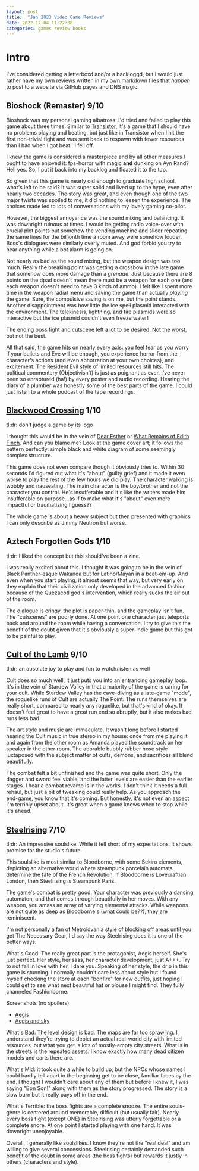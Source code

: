 ```yaml
---
layout: post
title:  "Jan 2023 Video Game Reviews"
date: 2022-12-04 11:22:08
categories: games review books
---
```


# Intro

I've considered getting a letterboxd and/or a backloggd, but I would just rather have my own reviews written in my own markdown files that *happen* to post to a website via GitHub pages and DNS magic.

## Bioshock (Remaster) 9/10

Bioshock was my personal gaming albatross: I'd tried and failed to play this game about three times. Similar to [Transistor](https://en.wikipedia.org/wiki/Transistor_(video_game)), it's a game that I should have no problems playing and beating, but just like in Transistor when I hit the first non-trivial fight and was sent back to respawn with fewer resources than I had when I got beat...I fell off.

I knew the game is considered a masterpiece and by all other measures I ought to have enjoyed it: fps-horror with magic **and** dunking on Ayn Rand? Hell yes. So, I put it back into my backlog and floated it to the top.

So given that this game is nearly old enough to graduate high school, what's left to be said? It was super solid and lived up to the hype, even after nearly two decades. The story was great, and even though one of the two major twists was spoiled to me, it did nothing to lessen the experience. The choices made led to lots of conversations with my lovely gaming co-pilot.

However, the biggest annoyance was the sound mixing and balancing. It was downright ruinous at times. I would be getting radio voice-over with crucial plot points but somehow the vending machine and slicer repeating the same lines for the billionth time a room away were somehow louder. Boss's dialogues were similarly overly muted. And god forbid you try to hear anything while a bot alarm is going on.

Not nearly as bad as the sound mixing, but the weapon design was too much. Really the breaking point was getting a crossbow in the late game that somehow does more damage than a *grenade*. Just because there are 8 points on the dpad doesn't mean there must be a weapon for each one (and each weapon doesn't need to have 3 kinds of ammo). I felt like I spent more time in the weapon radial menu and saving the game than actually *playing* the game. Sure, the compulsive saving is on me, but the point stands. Another disappointment was how little the ice ~~spell~~ plasmid interacted with the environment. The telekinesis, lightning, and fire plasmids were so interactive but the ice plasmid couldn't even freeze water!

The ending boss fight and cutscene left a lot to be desired. Not the worst, but not the best.

All that said, the game hits on nearly every axis: you feel fear as you worry if your bullets and Eve will be enough, you experience horror from the character's actions (and even abhorration at your own choices), and excitement. The Resident Evil style of limited resources still hits. The political commentary (Objectivisn't) is just as poignant as ever. I've never been so enraptured (ha!) by every poster and audio recording. Hearing the diary of a plumber was honestly some of the best parts of the game. I could just listen to a whole podcast of the tape recordings.

## [Blackwood Crossing](https://en.wikipedia.org/wiki/Blackwood_Crossing) 1/10

tl;dr: don't judge a game by its logo

I thought this would be in the vein of [Dear Esther](https://en.wikipedia.org/wiki/Dear_Esther) or [What Remains of Edith Finch](https://en.wikipedia.org/wiki/What_Remains_of_Edith_Finch). And can you blame me? Look at the game cover art; it follows the pattern perfectly: simple black and white diagram of some seemingly complex structure.

This game does not even compare though it obviously tries to. Within 30 seconds I'd figured out what it's "about" (guilty grief) and it made it even worse to play the rest of the few hours we did play. The character walking is wobbly and nauseating. The main character is the boy/brother and not the character you control. He's insufferable and it's like the writers made him insufferable on purpose...as if to make what it's "about" even more impactful or traumatizing I guess??

The whole game is about a heavy subject but then presented with graphics I can only describe as Jimmy Neutron but worse. 

## Aztech Forgotten Gods 1/10

tl;dr: I liked the concept but this should've been a zine.

I was really excited about this. I thought it was going to be in the vein of Black Panther-esque Wakanda but for Latino/Mayan in a beat-em-up. And even when you start playing, it almost seems that way, but very early on they explain that their civilization only developed in the advanced fashion because of the Quezacotl god's intervention, which really sucks the air out of the room.

The dialogue is cringy, the plot is paper-thin, and the gameplay isn't fun. The "cutscenes" are poorly done. At one point one character just teleports back and around the room while having a conversation. I try to give this the benefit of the doubt given that it's obviously a super-indie game but this got to be painful to play.

## [Cult of the Lamb](https://en.wikipedia.org/wiki/Cult_of_the_Lamb) 9/10

tl;dr: an absolute joy to play and fun to watch/listen as well

Cult does so much well, it just puts you into an entrancing gameplay loop. It's in the vein of Stardew Valley in that a majority of the game is caring for your cult. While Stardew Valley has the cave-diving as a late-game "mode", the roguelike runs of Cult are actually The Point. The runs themselves are really short, compared to nearly any roguelike, but that's kind of okay. It doesn't feel great to have a great run end so abruptly, but it also makes bad runs less bad.

The art style and music are immaculate. It wasn't long before I started hearing the Cult music in true stereo in my house: once from me playing it and again from the other room as Amanda played the soundtrack on her speaker in the other room. The adorable bubbly rubber hose style juxtaposed with the subject matter of cults, demons, and sacrifices all blend beautifully.

The combat felt a bit unfinished and the game was quite short. Only the dagger and sword feel viable, and the latter levels are easier than the earlier stages. I hear a combat revamp is in the works. I don't think it needs a full rehaul, but just a bit of tweaking could really help. As you approach the end-game, you know that it's coming. But honestly, it's not even an aspect I'm terribly upset about. It's great when a game knows when to stop while it's ahead.

## [Steelrising](https://en.wikipedia.org/wiki/Steelrising) 7/10

tl;dr: An impressive soulslike. While it fell short of my expectations, it shows promise for the studio's future.

This soulslike is most similar to Bloodborne, with some Sekiro elements, depicting an alternative world where steampunk porcelain automats determine the fate of the French Revolution. If Bloodborne is Lovecraftian London, then Steelrising is Steampunk Paris.

The game's combat is pretty good. Your character was previously a dancing automaton, and that comes through beautifully in her moves. With any weapon, you amass an array of varying elemental attacks. While weapons are not quite as deep as Bloodborne's (what could be??), they are reminiscent.

I'm not personally a fan of Metroidvania style of blocking off areas until you get The Necessary Gear, I'd say the way Steelrising does it is one of the better ways.

What's Good: The really great part is the protagonist, Aegis herself. She's just perfect. Her style, her sass, her character development; just A+++. Try to not fall in love with her, I dare you. Speaking of her style, the drip in this game is stunning. I normally couldn't care less about style but I found myself checking the store at each "bonfire" for new outfits, just hoping I could get to see what next beautiful hat or blouse I might find. They fully channeled Fashionborne.

Screenshots (no spoilers)
- [Aegis](https://twitter.com/val_baca/status/1608898731205865475)
- [Aegis and sky](https://twitter.com/val_baca/status/1608898409582456833)

What's Bad: The level design is bad. The maps are far too sprawling. I understand they're trying to depict an actual real-world city with limited resources, but what you get is lots of mostly-empty city streets. What is in the streets is the repeated assets. I know exactly how many dead citizen models and carts there are. 
 
What's Mid: it took quite a while to build up, but the NPCs whose names I could hardly tell apart in the beginning get to be close, familiar faces by the end. I thought I wouldn't care about any of them but before I knew it, I was saying "Bon Son!" along with them as the story progressed. The story is a slow burn but it really pays off in the end.

What's Terrible: the boss fights are a complete snooze. The entire souls-genre is centered around memorable, difficult (but usually fair). Nearly every boss fight (except ONE) in Steelrising was utterly forgettable or a complete snore. At one point I started playing with one hand. It was downright unenjoyable.

Overall, I generally like soulslikes. I know they're not the "real deal" and am willing to give several concessions. Steelrising certainly demanded such benefit of the doubt in some areas (the boss fights) but rewards it justly in others (characters and style).